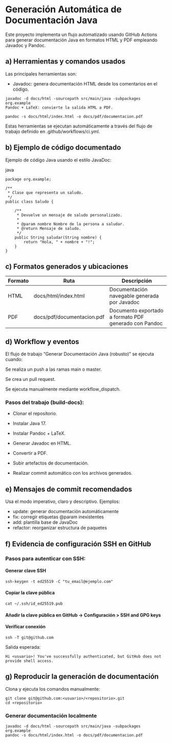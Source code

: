 # Generación Automática de Documentación Java
Este proyecto implementa un flujo automatizado usando GitHub Actions para generar documentación Java en formatos HTML y PDF empleando Javadoc y Pandoc.

## a) Herramientas y comandos usados
Las principales herramientas son:

- Javadoc: genera documentación HTML desde los comentarios en el código.

 ```
javadoc -d docs/html -sourcepath src/main/java -subpackages org.example
Pandoc + LaTeX: convierte la salida HTML a PDF.
```

```
pandoc -s docs/html/index.html -o docs/pdf/documentacion.pdf
```

Estas herramientas se ejecutan automáticamente a través del flujo de trabajo definido en .github/workflows/ci.yml.

## b) Ejemplo de código documentado
Ejemplo de código Java usando el estilo JavaDoc:

java
```
package org.example;

/**
 * Clase que representa un saludo.
 */
public class Saludo {

    /**
     * Devuelve un mensaje de saludo personalizado.
     *
     * @param nombre Nombre de la persona a saludar.
     * @return Mensaje de saludo.
     */
    public String saludar(String nombre) {
        return "Hola, " + nombre + "!";
    }
}

```

## c) Formatos generados y ubicaciones

| Formato | Ruta | Descripción |
|----------|------|-------------|
| HTML | docs/html/index.html | Documentación navegable generada por Javadoc |
| PDF | docs/pdf/documentacion.pdf | Documento exportado a formato PDF generado con Pandoc |


## d) Workflow y eventos
El flujo de trabajo “Generar Documentación Java (robusto)” se ejecuta cuando:

Se realiza un push a las ramas main o master.

Se crea un pull request.

Se ejecuta manualmente mediante workflow_dispatch.

### Pasos del trabajo (build-docs):
- Clonar el repositorio.

- Instalar Java 17.

- Instalar Pandoc + LaTeX.

- Generar Javadoc en HTML.

- Convertir a PDF.

- Subir artefactos de documentación.

- Realizar commit automático con los archivos generados.

## e) Mensajes de commit recomendados
Usa el modo imperativo, claro y descriptivo. Ejemplos:


- update: generar documentación automáticamente
- fix: corregir etiquetas @param inexistentes
- add: plantilla base de JavaDoc
- refactor: reorganizar estructura de paquetes

## f) Evidencia de configuración SSH en GitHub

### Pasos para autenticar con SSH:

#### Generar clave SSH
```
ssh-keygen -t ed25519 -C "tu_email@ejemplo.com"
```

#### Copiar la clave pública
```
cat ~/.ssh/id_ed25519.pub
```

#### Añadir la clave pública en GitHub → Configuración > SSH and GPG keys

#### Verificar conexión
```
ssh -T git@github.com
```

Salida esperada:

```
Hi <usuario>! You've successfully authenticated, but GitHub does not provide shell access.
```

## g) Reproducir la generación de documentación
Clona y ejecuta los comandos manualmente:


```
git clone git@github.com:<usuario>/<repositorio>.git
cd <repositorio>
```

### Generar documentación localmente
```
javadoc -d docs/html -sourcepath src/main/java -subpackages org.example
pandoc -s docs/html/index.html -o docs/pdf/documentacion.pdf
```

